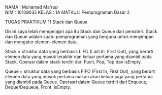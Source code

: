 NAMA  : Muhamad Ma'rup  
NIM   : 10109033
KELAS : 1A
MATKUL: Pemprograman Dasar 2

TUGAS PRAKTIKUM 11 Stack dan Queue

Disini saya telah mempelajari apa itu Stack dan Queue dari pemateri.
Stack dan Queue adalah suatu pemprograman yang berguna untuk menyimpan dan mengatur elemen-elemen data.

Stack = struktur data yang berbasis LIFO (Last In, First Out), yang berarti elemen data yang masuk terakhir dan keluar pertama yang diambil pada Stack.
Operasi dalam stack terdiri dari Push, Pop, Top dan isEmpty.

Queue = struktur data yang berbasis FIFO (First In, First Out), yang berarti elemen data yang masuk pertama makan akan keluar juga yang pertama yang diambil pada Queue.
Operasri dalam Queue terdiri dari Enqueue, Deque/Dequeue, Front, isEmpty.
